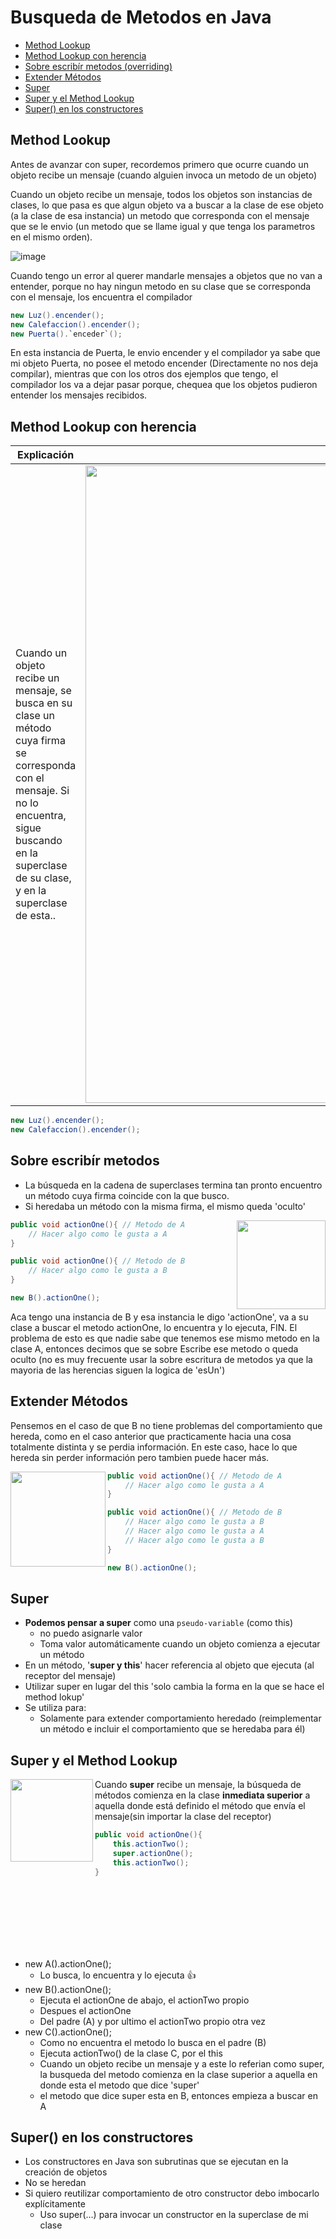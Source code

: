 # Busqueda de Metodos en Java


- [Method Lookup](#method-lookup)
- [Method Lookup con herencia](#method-lookup-con-herencia)
- [Sobre escribír metodos (overriding)](#sobre-escribír-metodos)
- [Extender Métodos](#extender-métodos)
- [Super](#super)
- [Super y el Method Lookup](#super-y-el-method-lookup)
- [Super() en los constructores](#super-en-los-constructores)


## Method Lookup

Antes de avanzar con super, recordemos primero que ocurre cuando un objeto recibe un mensaje (cuando alguien invoca un metodo de un objeto)

Cuando un objeto recibe un mensaje, todos los objetos son instancias de clases, lo que pasa es que algun objeto va a buscar a la clase de ese objeto (a la clase de esa instancia) un metodo que corresponda con el mensaje que se le envio (un metodo que se llame igual y que tenga los parametros en el mismo orden). 

![image](https://user-images.githubusercontent.com/55964635/192359878-c98013e6-ff36-48eb-b934-488414bec1ec.png)

Cuando tengo un error al querer mandarle mensajes a objetos que no van a entender, porque no hay ningun metodo en su clase que se corresponda con el mensaje, los encuentra el compilador

```java
new Luz().encender();
new Calefaccion().encender();
new Puerta().`enceder`(); 
```

En esta instancia de Puerta, le envio encender y el compilador ya sabe que mi objeto Puerta, no posee el metodo encender (Directamente no nos deja compilar), mientras que con los otros dos ejemplos que tengo, el compilador los va a dejar pasar porque, chequea que los objetos pudieron entender los mensajes recibidos.

## Method Lookup con herencia

| Explicación  | Grafico |
| ------------- | ------------- |
| Cuando un objeto recibe un mensaje, se busca en su clase un método cuya firma se corresponda con el mensaje. Si no lo encuentra, sigue buscando en la superclase de su clase, y en la superclase de esta..  | <img width="1020"   src = 'https://user-images.githubusercontent.com/55964635/192593948-5ef01c06-4db4-461f-819e-7618228fbbfc.png'>  |


```java
new Luz().encender();
new Calefaccion().encender();
```

## Sobre escribír metodos

- La búsqueda en la cadena de superclases termina tan pronto encuentro un método cuya firma coincide con la que busco.
- Si heredaba un método con la misma firma, el mismo queda 'oculto'

<img width="142" align='right'  src = 'https://user-images.githubusercontent.com/55964635/192596770-db030a56-4833-4473-940e-d75160026415.png'>

```java
public void actionOne(){ // Metodo de A
    // Hacer algo como le gusta a A
}

public void actionOne(){ // Metodo de B
    // Hacer algo como le gusta a B
}
```

 

 



```java
new B().actionOne();
```
Aca tengo una instancia de B y esa instancia le digo 'actionOne', va a su clase a buscar el metodo actionOne, lo encuentra y lo ejecuta, FIN. El problema de esto es que nadie sabe que tenemos ese mismo metodo en la clase A, entonces decimos que se sobre Escribe ese metodo o queda oculto (no es muy frecuente usar la sobre escritura de metodos ya que la mayoria de las herencias siguen la logica de 'esUn')


## Extender Métodos
Pensemos en el caso de que B no tiene problemas del comportamiento que hereda, como en el caso anterior que practicamente hacia una cosa totalmente distinta y se perdia información.
En este caso, hace lo que hereda sin perder información pero tambien puede hacer más.

<img width="152" align='left'  src = 'https://user-images.githubusercontent.com/55964635/192596770-db030a56-4833-4473-940e-d75160026415.png'>



```java
public void actionOne(){ // Metodo de A
    // Hacer algo como le gusta a A
}

public void actionOne(){ // Metodo de B
    // Hacer algo como le gusta a B
    // Hacer algo como le gusta a A
    // Hacer algo como le gusta a B
}
```

```java
new B().actionOne();
```


## Super
- **Podemos pensar a super** como una `pseudo-variable` (como this)
    - no puedo asignarle valor
    - Toma valor automáticamente cuando un objeto comienza a ejecutar un método
- En un método, '**super y this**' hacer referencia al objeto que ejecuta (al receptor del mensaje)
- Utilizar super en lugar del this 'solo cambia la forma en la que se hace el method lokup'
- Se utiliza para:
    - Solamente para extender comportamiento heredado (reimplementar un método e incluir el comportamiento que se heredaba para él)

## Super y el Method Lookup

<img width="132" align='left'  src = 'https://user-images.githubusercontent.com/55964635/192617819-bb67dd5b-9a90-47ae-b8aa-f27a7db6d6c8.png'>

Cuando **super** recibe un mensaje, la búsqueda de métodos comienza en la clase **inmediata superior** a aquella donde está definido el método que envía el mensaje(sin importar la clase del receptor)

```java
public void actionOne(){
    this.actionTwo();
    super.actionOne();
    this.actionTwo();
}
```
<br>
<br>
<br>
<br>
<br>
<br>

- new A().actionOne(); 
    - Lo busca, lo encuentra y lo ejecuta 👍
- new B().actionOne();
    - Ejecuta el actionOne de abajo, el actionTwo propio
    - Despues el actionOne
    - Del padre (A) y por ultimo el actionTwo propio otra vez
- new C().actionOne();
    - Como no encuentra el metodo lo busca en el padre (B)
    - Ejecuta actionTwo() de la clase C, por el this
    - Cuando un objeto recibe un mensaje y a este lo referian como super, la busqueda del metodo comienza en la clase superior a aquella en donde esta el metodo que dice 'super'
    - el metodo que dice super esta en B, entonces empieza a buscar en A


## Super() en los constructores
- Los constructores en Java son subrutinas que se ejecutan en la creación de objetos
- No se heredan
- Si quiero reutilizar comportamiento de otro constructor debo imbocarlo explícitamente
    - Uso super(...) para invocar un constructor en la superclase de mi clase
